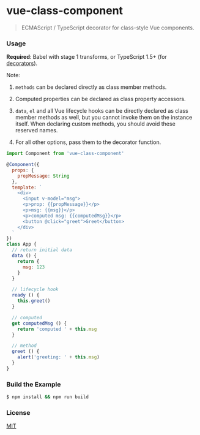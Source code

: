 # vue-class-component

> ECMAScript / TypeScript decorator for class-style Vue components.

### Usage

**Required**: Babel with stage 1 transforms, or TypeScript 1.5+ (for [decorators](https://github.com/wycats/javascript-decorators/blob/master/README.md)).

Note:

1. `methods` can be declared directly as class member methods.

2. Computed properties can be declared as class property accessors.

3. `data`, `el` and all Vue lifecycle hooks can be directly declared as class member methods as well, but you cannot invoke them on the instance itself. When declaring custom methods, you should avoid these reserved names.

4. For all other options, pass them to the decorator function.

``` js
import Component from 'vue-class-component'

@Component({
  props: {
    propMessage: String
  },
  template: `
    <div>
      <input v-model="msg">
      <p>prop: {{propMessage}}</p>
      <p>msg: {{msg}}</p>
      <p>computed msg: {{computedMsg}}</p>
      <button @click="greet">Greet</button>
    </div>
  `
})
class App {
  // return initial data
  data () {
    return {
      msg: 123
    }
  }

  // lifecycle hook
  ready () {
    this.greet()
  }

  // computed
  get computedMsg () {
    return 'computed ' + this.msg
  }

  // method
  greet () {
    alert('greeting: ' + this.msg)
  }
}
```

### Build the Example

``` bash
$ npm install && npm run build
```

### License

[MIT](http://opensource.org/licenses/MIT)
